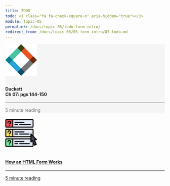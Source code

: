 ```yaml
---
title: TODO
todo: <i class="fa fa-check-square-o" aria-hidden="true"></i>
module: topic-05
permalink: /docs/topic-05/todo-form-intro/
redirect_from: /docs/topic-05/05-form-intro/07-todo.md
---
```


<div class="row text-center">
    <div class="col-lg-4">
        <div class="bs-component">
          <div class="list-group">
              <div class="list-group-item" style="background-color: #F5F5F5">
                <img src="../img/hw-icon-duckett.svg" style="max-height: 100px; margin: auto; margin-bottom: 10px;" />
                  <h4 class="list-group-item-heading">Duckett<br />Ch 07: pgs 144-150</h4>
                  <hr>
                  <p class="list-group-item-text" style="color: #777;"><i class="fa fa-clock-o" aria-hidden="true"></i> 5 minute reading</p>
              </div>
            </div>
        </div>
    </div>
    <div class="col-lg-4">
        <div class="bs-component">
          <div class="list-group">
              <a href="https://simfatic.com/forms/help/v40/how_does_an_html_form_work_.html" target="_blank" class="list-group-item">
                <img src="../img/hw-icon-how-form.svg" style="max-height: 100px; margin: auto; margin-bottom: 10px;" />
                  <h4 class="list-group-item-heading">How an HTML Form Works</h4>
                  <hr>
                  <p class="list-group-item-text"><i class="fa fa-clock-o" aria-hidden="true"></i> 5 minute reading</p>
              </a>
          </div>
        </div>
    </div>
</div>

